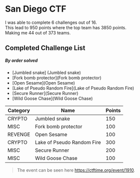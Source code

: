 # San Diego CTF

I was able to complete 6 challenges out of 16.\
This lead to 950 points where the top team has 3850 points.\
Making me 44 out of 373 teams.

## Completed Challenge List
##### _By order solved_
* [Jumbled snake] (Jumbled snake)
* [Fork bomb protector](Fork bomb protector)
* [Open Sesame](Open Sesame)
* [Lake of Pseudo Random Fire](Lake of Pseudo Random Fire)
* [Secure Runner](Secure Runner)
* [Wild Goose Chase](Wild Goose Chase)

|Category|Name|Points|
|---|---|---|
|CRYPTO|Jumbled snake|150|
|MISC|Fork bomb protector|100|
|REVENGE|Open Sesame|100|
|CRYPTO|Lake of Pseudo Random Fire|300|
|MISC|Secure Runner|200|
|MISC|Wild Goose Chase|100|

> The event can be seen here https://ctftime.org/event/1910.